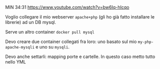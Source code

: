 MIN 34:31 https://www.youtube.com/watch?v=bw6Iq-hIcqo

Voglio collegare il mio webserver `apache+php` (gli ho già fatto installare le librerie) ad un DB mysql.

Serve un altro container `docker pull mysql`

Devo creare due container collegati fra loro: uno basato sul mio `my-php-apache-mysqli` e uno su `mysqli`.

Devo anche settarli: mapping porte e cartelle. In questo caso metto tutto nello YML
